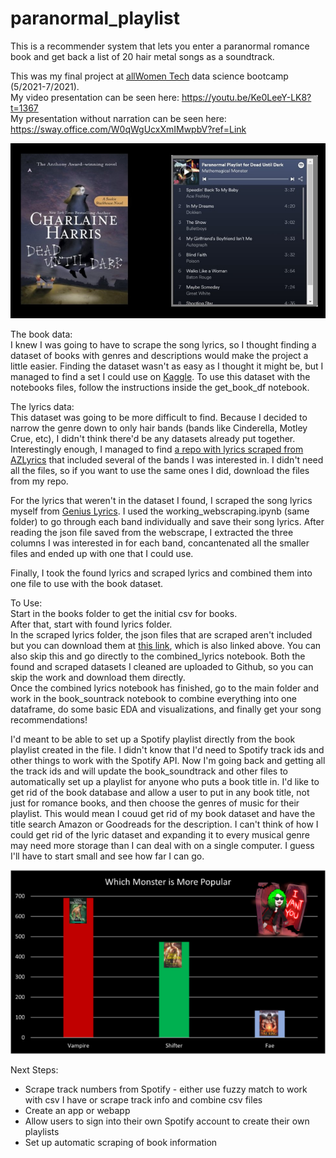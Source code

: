 # paranormal_playlist
This is a recommender system that lets you enter a paranormal romance book and get back a list of 20 hair metal songs as a soundtrack.

This was my final project at [allWomen Tech](https://www.allwomen.tech/) data science bootcamp (5/2021-7/2021).<br>
My video presentation can be seen here: https://youtu.be/Ke0LeeY-LK8?t=1367 <br>
My presentation without narration can be seen here: https://sway.office.com/W0qWgUcxXmIMwpbV?ref=Link  
  
  

![book cover with playlist for book](img/Slide2.png)

The book data:  
I knew I was going to have to scrape the song lyrics, so I thought finding a dataset of books with genres and descriptions would make the project a little easier. Finding the dataset wasn't as easy as I thought it might be, but I managed to find a set I could use on [Kaggle](https://www.kaggle.com/meetnaren/goodreads-best-books). To use this dataset with the notebooks files, follow the instructions inside the get_book_df notebook.

The lyrics data:  
This dataset was going to be more difficult to find. Because I decided to narrow the genre down to only hair bands (bands like Cinderella, Motley Crue, etc), I didn't think there'd be any datasets already put together. Interestingly enough, I managed to find [a repo with lyrics scraped from AZLyrics](https://github.com/SoumitraAgarwal/Webscraping-Text-Data) that included several of the bands I was interested in. I didn't need all the files, so if you want to use the same ones I did, download the files from my repo.  

For the lyrics that weren't in the dataset I found, I scraped the song lyrics myself from [Genius Lyrics](http://www.genius.com). I used the working_webscraping.ipynb (same folder) to go through each band individually and save their song lyrics. After reading the json file saved from the webscrape, I extracted the three columns I was interested in for each band, concantenated all the smaller files and ended up with one that I could use.

Finally, I took the found lyrics and scraped lyrics and combined them into one file to use with the book dataset.

To Use:  
Start in the books folder to get the initial csv for books.  
After that, start with found lyrics folder.  
In the scraped lyrics folder, the json files that are scraped aren't included but you can download them at [this link](https://github.com/SoumitraAgarwal/Webscraping-Text-Data/tree/master/Song%20Lyrics/Data/Lyrics), which is also linked above. You can also skip this and go directly to the combined_lyrics notebook. Both the found and scraped datasets I cleaned are uploaded to Github, so you can skip the work and download them directly.  
Once the combined lyrics notebook has finished, go to the main folder and work in the book_sountrack notebook to combine everything into one dataframe, do some basic EDA and visualizations, and finally get your song recommendations!

I'd meant to be able to set up a Spotify playlist directly from the book playlist created in the file. I didn't know that I'd need to Spotify track ids and other things to work with the Spotify API. Now I'm going back and getting all the track ids and will update the book_soundtrack and other files to automatically set up a playlist for anyone who puts a book title in. I'd like to get rid of the book database and allow a user to put in any book title, not just for romance books, and then choose the genres of music for their playlist. This would mean I couud get rid of my book dataset and have the title search Amazon or Goodreads for the description. I can't think of how I could get rid of the lyric dataset and expanding it to every musical genre may need more storage than I can deal with on a single computer. I guess I'll have to start small and see how far I can go.

![bar chart showing most popular monster](img/pop_monstersm.png)

Next Steps:
+ Scrape track numbers from Spotify - either use fuzzy match to work with csv I have or scrape track info and combine csv files
+ Create an app or webapp
+ Allow users to sign into their own Spotify account to create their own playlists
+ Set up automatic scraping of book information
